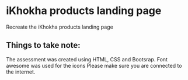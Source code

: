 # iKhokha products landing page
Recreate the iKhokha products landing page

## Things to take note:
The assessment was created using HTML, CSS and Bootsrap.
Font awesome was used for the icons 
Please make sure you are connected to the internet.
